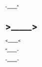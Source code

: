 





























-_____^













#    >_____>











<_____<








^_____-











-_____-










